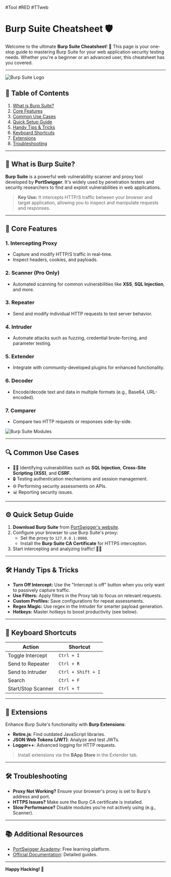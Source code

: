 #Tool #RED #TTweb
# Burp Suite Cheatsheet 🛡️

Welcome to the ultimate **Burp Suite Cheatsheet**! 🎉 This page is your one-stop guide to mastering Burp Suite for your web application security testing needs. Whether you're a beginner or an advanced user, this cheatsheet has you covered. 

---

![Burp Suite Logo](https://portswigger.net/burp/images/logo.svg)

## 📝 Table of Contents
1. [What is Burp Suite?](#what-is-burp-suite)
2. [Core Features](#core-features)
3. [Common Use Cases](#common-use-cases)
4. [Quick Setup Guide](#quick-setup-guide)
5. [Handy Tips & Tricks](#handy-tips--tricks)
6. [Keyboard Shortcuts](#keyboard-shortcuts)
7. [Extensions](#extensions)
8. [Troubleshooting](#troubleshooting)

---

## 🤔 What is Burp Suite?
**Burp Suite** is a powerful web vulnerability scanner and proxy tool developed by **PortSwigger**. It's widely used by penetration testers and security researchers to find and exploit vulnerabilities in web applications.

> **Key Use:** It intercepts HTTP/S traffic between your browser and target application, allowing you to inspect and manipulate requests and responses.

---

## 🌟 Core Features
### 1. **Intercepting Proxy**
- Capture and modify HTTP/S traffic in real-time.
- Inspect headers, cookies, and payloads.

### 2. **Scanner** (Pro Only)
- Automated scanning for common vulnerabilities like **XSS**, **SQL Injection**, and more.

### 3. **Repeater**
- Send and modify individual HTTP requests to test server behavior.

### 4. **Intruder**
- Automate attacks such as fuzzing, credential brute-forcing, and parameter testing.

### 5. **Extender**
- Integrate with community-developed plugins for enhanced functionality.

### 6. **Decoder**
- Encode/decode text and data in multiple formats (e.g., Base64, URL-encoded).

### 7. **Comparer**
- Compare two HTTP requests or responses side-by-side.

![Burp Suite Modules](https://portswigger.net/burp/images/burp-modules.png)

---

## 🔍 Common Use Cases
- 🕵️‍♂️ Identifying vulnerabilities such as **SQL Injection**, **Cross-Site Scripting (XSS)**, and **CSRF**.
- 🔒 Testing authentication mechanisms and session management.
- 🌐 Performing security assessments on APIs.
- 📊 Reporting security issues.

---

## ⚙️ Quick Setup Guide
1. **Download Burp Suite** from [PortSwigger's website](https://portswigger.net/burp/community).
2. Configure your browser to use Burp Suite's proxy:
   - Set the proxy to `127.0.0.1:8080`.
   - Install the **Burp Suite CA Certificate** for HTTPS interception.
3. Start intercepting and analyzing traffic! 🕵️‍♀️

---

## 🛠️ Handy Tips & Tricks
- **Turn Off Intercept:** Use the "Intercept is off" button when you only want to passively capture traffic.
- **Use Filters:** Apply filters in the Proxy tab to focus on relevant requests.
- **Custom Profiles:** Save configurations for repeat assessments.
- **Regex Magic:** Use regex in the Intruder for smarter payload generation.
- **Hotkeys:** Master hotkeys to boost productivity (see below).

---

## 🎹 Keyboard Shortcuts
| Action                        | Shortcut      |
|-------------------------------|---------------|
| Toggle Intercept              | `Ctrl + I`    |
| Send to Repeater              | `Ctrl + R`    |
| Send to Intruder              | `Ctrl + Shift + I` |
| Search                        | `Ctrl + F`    |
| Start/Stop Scanner            | `Ctrl + T`    |

---

## 🧩 Extensions
Enhance Burp Suite's functionality with **Burp Extensions**:
- **Retire.js**: Find outdated JavaScript libraries.
- **JSON Web Tokens (JWT)**: Analyze and test JWTs.
- **Logger++**: Advanced logging for HTTP requests.

> Install extensions via the **BApp Store** in the Extender tab.

---

## 🛠️ Troubleshooting
- **Proxy Not Working?** Ensure your browser's proxy is set to Burp's address and port.
- **HTTPS Issues?** Make sure the Burp CA certificate is installed.
- **Slow Performance?** Disable modules you’re not actively using (e.g., Scanner).

---

## 📚 Additional Resources
- [PortSwigger Academy](https://portswigger.net/web-security): Free learning platform.
- [Official Documentation](https://portswigger.net/burp/documentation): Detailed guides.

---

**Happy Hacking! 🚀**
